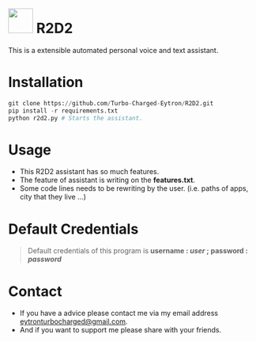 # <img src="https://static.wikia.nocookie.net/disneyemojiblitz/images/3/3d/EmojiBlitzR2D21.png" width="50" height="50"> R2D2
This is a extensible automated personal voice and text assistant.

# Installation
```python
git clone https://github.com/Turbo-Charged-Eytron/R2D2.git
pip install -r requirements.txt
python r2d2.py # Starts the assistant.
```
# Usage
- This R2D2 assistant has so much features.<br>
- The feature of assistant is writing on the __features.txt__.<br>
- Some code lines needs to be rewriting by the user. (i.e. paths of apps, city that they live ...)<br>

# Default Credentials
> Default credentials of this program is **username : _user_ ; password : _password_**<br>

# Contact
- If you have a advice please contact me via my email address eytronturbocharged@gmail.com.<br>
- And if you want to support me please share with your friends.<br>
